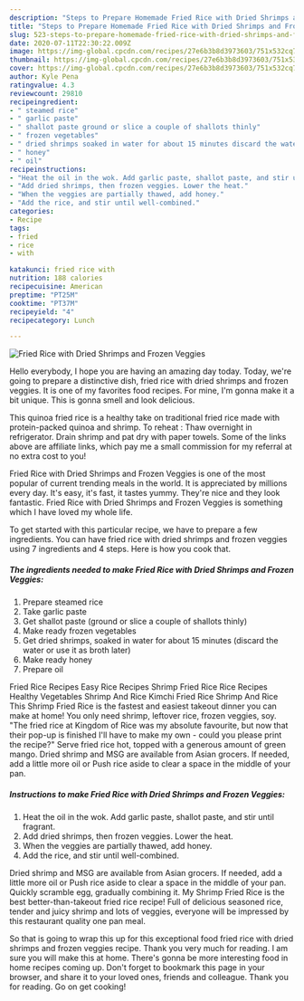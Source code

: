 ```yaml
---
description: "Steps to Prepare Homemade Fried Rice with Dried Shrimps and Frozen Veggies"
title: "Steps to Prepare Homemade Fried Rice with Dried Shrimps and Frozen Veggies"
slug: 523-steps-to-prepare-homemade-fried-rice-with-dried-shrimps-and-frozen-veggies
date: 2020-07-11T22:30:22.009Z
image: https://img-global.cpcdn.com/recipes/27e6b3b8d3973603/751x532cq70/fried-rice-with-dried-shrimps-and-frozen-veggies-recipe-main-photo.jpg
thumbnail: https://img-global.cpcdn.com/recipes/27e6b3b8d3973603/751x532cq70/fried-rice-with-dried-shrimps-and-frozen-veggies-recipe-main-photo.jpg
cover: https://img-global.cpcdn.com/recipes/27e6b3b8d3973603/751x532cq70/fried-rice-with-dried-shrimps-and-frozen-veggies-recipe-main-photo.jpg
author: Kyle Pena
ratingvalue: 4.3
reviewcount: 29810
recipeingredient:
- " steamed rice"
- " garlic paste"
- " shallot paste ground or slice a couple of shallots thinly"
- " frozen vegetables"
- " dried shrimps soaked in water for about 15 minutes discard the water or use it as broth later"
- " honey"
- " oil"
recipeinstructions:
- "Heat the oil in the wok. Add garlic paste, shallot paste, and stir until fragrant."
- "Add dried shrimps, then frozen veggies. Lower the heat."
- "When the veggies are partially thawed, add honey."
- "Add the rice, and stir until well-combined."
categories:
- Recipe
tags:
- fried
- rice
- with

katakunci: fried rice with 
nutrition: 188 calories
recipecuisine: American
preptime: "PT25M"
cooktime: "PT37M"
recipeyield: "4"
recipecategory: Lunch

---
```



![Fried Rice with Dried Shrimps and Frozen Veggies](https://img-global.cpcdn.com/recipes/27e6b3b8d3973603/751x532cq70/fried-rice-with-dried-shrimps-and-frozen-veggies-recipe-main-photo.jpg)

Hello everybody, I hope you are having an amazing day today. Today, we're going to prepare a distinctive dish, fried rice with dried shrimps and frozen veggies. It is one of my favorites food recipes. For mine, I'm gonna make it a bit unique. This is gonna smell and look delicious.

This quinoa fried rice is a healthy take on traditional fried rice made with protein-packed quinoa and shrimp. To reheat : Thaw overnight in refrigerator. Drain shrimp and pat dry with paper towels. Some of the links above are affiliate links, which pay me a small commission for my referral at no extra cost to you!

Fried Rice with Dried Shrimps and Frozen Veggies is one of the most popular of current trending meals in the world. It is appreciated by millions every day. It's easy, it's fast, it tastes yummy. They're nice and they look fantastic. Fried Rice with Dried Shrimps and Frozen Veggies is something which I have loved my whole life.


To get started with this particular recipe, we have to prepare a few ingredients. You can have fried rice with dried shrimps and frozen veggies using 7 ingredients and 4 steps. Here is how you cook that.

<!--inarticleads1-->

##### The ingredients needed to make Fried Rice with Dried Shrimps and Frozen Veggies:

1. Prepare  steamed rice
1. Take  garlic paste
1. Get  shallot paste (ground or slice a couple of shallots thinly)
1. Make ready  frozen vegetables
1. Get  dried shrimps, soaked in water for about 15 minutes (discard the water or use it as broth later)
1. Make ready  honey
1. Prepare  oil


Fried Rice Recipes Easy Rice Recipes Shrimp Fried Rice Rice Recipes Healthy Vegetables Shrimp And Rice Kimchi Fried Rice Shrimp And Rice This Shrimp Fried Rice is the fastest and easiest takeout dinner you can make at home! You only need shrimp, leftover rice, frozen veggies, soy. &#34;The fried rice at Kingdom of Rice was my absolute favourite, but now that their pop-up is finished I&#39;ll have to make my own - could you please print the recipe?&#34; Serve fried rice hot, topped with a generous amount of green mango. Dried shrimp and MSG are available from Asian grocers. If needed, add a little more oil or Push rice aside to clear a space in the middle of your pan. 

<!--inarticleads2-->

##### Instructions to make Fried Rice with Dried Shrimps and Frozen Veggies:

1. Heat the oil in the wok. Add garlic paste, shallot paste, and stir until fragrant.
1. Add dried shrimps, then frozen veggies. Lower the heat.
1. When the veggies are partially thawed, add honey.
1. Add the rice, and stir until well-combined.


Dried shrimp and MSG are available from Asian grocers. If needed, add a little more oil or Push rice aside to clear a space in the middle of your pan. Quickly scramble egg, gradually combining it. My Shrimp Fried Rice is the best better-than-takeout fried rice recipe! Full of delicious seasoned rice, tender and juicy shrimp and lots of veggies, everyone will be impressed by this restaurant quality one pan meal. 

So that is going to wrap this up for this exceptional food fried rice with dried shrimps and frozen veggies recipe. Thank you very much for reading. I am sure you will make this at home. There's gonna be more interesting food in home recipes coming up. Don't forget to bookmark this page in your browser, and share it to your loved ones, friends and colleague. Thank you for reading. Go on get cooking!
